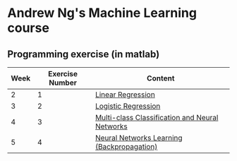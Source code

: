 # Andrew Ng's Machine Learning course


## Programming exercise (in matlab)
Week | Exercise Number | Content
--- | --- | --- 
2 | 1 | [Linear Regression](https://github.com/AnnickWONG/Standford_machine_learning/tree/main/Week2/ex1-octave)
3 | 2 | [Logistic Regression](https://github.com/AnnickWONG/Standford_machine_learning/tree/main/Week3/ex2-octave)
4 | 3 | [Multi-class Classification and Neural Networks](https://github.com/AnnickWONG/Standford_machine_learning/tree/main/Week4/ex3-octave)
5 | 4 | [Neural Networks Learning (Backpropagation)](https://github.com/AnnickWONG/Standford_machine_learning/tree/main/Week5/ex4-octave)
